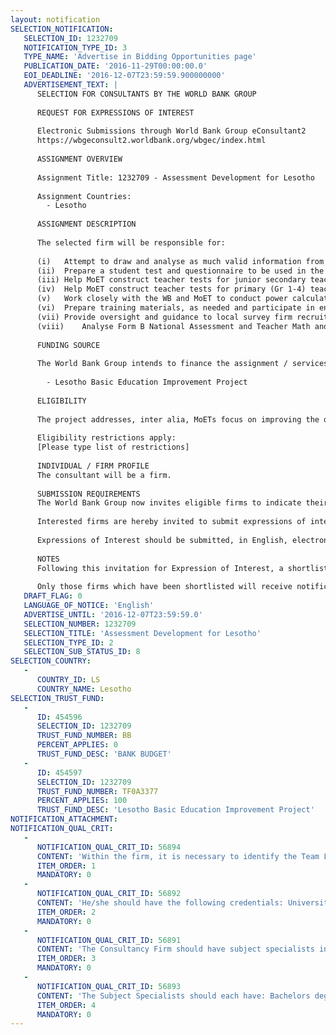 ```yaml
---
layout: notification
SELECTION_NOTIFICATION: 
   SELECTION_ID: 1232709
   NOTIFICATION_TYPE_ID: 3
   TYPE_NAME: 'Advertise in Bidding Opportunities page'
   PUBLICATION_DATE: '2016-11-29T00:00:00.0'
   EOI_DEADLINE: '2016-12-07T23:59:59.900000000'
   ADVERTISEMENT_TEXT: |
      SELECTION FOR CONSULTANTS BY THE WORLD BANK GROUP
      
      REQUEST FOR EXPRESSIONS OF INTEREST
      
      Electronic Submissions through World Bank Group eConsultant2
      https://wbgeconsult2.worldbank.org/wbgec/index.html
      
      ASSIGNMENT OVERVIEW
      
      Assignment Title: 1232709 - Assessment Development for Lesotho
      
      Assignment Countries:
        - Lesotho
      
      ASSIGNMENT DESCRIPTION
      
      The selected firm will be responsible for:
      
      (i)	Attempt to draw and analyse as much valid information from the existing and available data (if any);
      (ii)	Prepare a student test and questionnaire to be used in the context of a 2016 baseline and future national assessment data collection activities for Form B. 
      (iii)	Help MoET construct teacher tests for junior secondary teachers which will measure: (i) content knowledge for Mathematics, (ii) Content knowledge for Science (Physics, Biology, Chemistry at the junior secondary level), and (iii) pedagogical knowledge to be used in the context of a 2016 baseline and future rounds of data collection;
      (iv)	Help MoET construct teacher tests for primary (Gr 1-4) teachers which will measure: (i) content knowledge for numeracy, (ii) Content knowledge for literacy, and 
      (v)	Work closely with the WB and MoET to conduct power calculations and sampling for the student and teacher exams. 
      (vi)	Prepare training materials, as needed and participate in enumerator and data entry training of  the firm working on data collection and data entry
      (vii)	Provide oversight and guidance to local survey firm recruited by MoET under the LEQEP for coordination of data collection, data entry and analysis
      (viii)	Analyse Form B National Assessment and Teacher Math and Science competency test results and produce reports on the findings. 
      
      FUNDING SOURCE
      
      The World Bank Group intends to finance the assignment / services described below under the following:
      
        - Lesotho Basic Education Improvement Project
      
      ELIGIBILITY
      
      The project addresses, inter alia, MoETs focus on improving the quality of Math and Science education, particularly in junior secondary schools. In this regard, the Project Preparation Facility provides for a consultancy firm to undertake baseline studies of both student and teacher competencies at the secondary level, as well as primary teacher competencies, in order to understand the current status of learning, develop strong programs under the new IDA project, and assess progress in these areas. MOET therefore seeks the services of an external consultancy firm for  the development of instruments for the study on teachers Maths and Science competencies in secondary schools (grades 8, 9, 10), grade 9 baseline assessment as well as teachers numeracy and literacy competencies in primary schools (grades 1  4).
      
      Eligibility restrictions apply:
      [Please type list of restrictions]
      
      INDIVIDUAL / FIRM PROFILE
      The consultant will be a firm. 
      
      SUBMISSION REQUIREMENTS
      The World Bank Group now invites eligible firms to indicate their interest in providing the services.  Interested firms must provide information indicating that they are qualified to perform the services (brochures, description of similar assignments, experience in similar conditions, availability of appropriate skills among staff, etc. for firms; CV and cover letter for individuals).  Please note that the total size of all attachments should be less than 5MB.  Consultants may associate to enhance their qualifications.
      
      Interested firms are hereby invited to submit expressions of interest.
      
      Expressions of Interest should be submitted, in English, electronically through World Bank Group eConsultant2 (https://wbgeconsult2.worldbank.org/wbgec/index.html)
      
      NOTES
      Following this invitation for Expression of Interest, a shortlist of qualified firms will be formally invited to submit proposals. Shortlisting and selection will be subject to the availability of funding.
      
      Only those firms which have been shortlisted will receive notification. No debrief will be provided to firms which have not been shortlisted.
   DRAFT_FLAG: 0
   LANGUAGE_OF_NOTICE: 'English'
   ADVERTISE_UNTIL: '2016-12-07T23:59:59.0'
   SELECTION_NUMBER: 1232709
   SELECTION_TITLE: 'Assessment Development for Lesotho'
   SELECTION_TYPE_ID: 2
   SELECTION_SUB_STATUS_ID: 8
SELECTION_COUNTRY: 
   - 
      COUNTRY_ID: LS
      COUNTRY_NAME: Lesotho
SELECTION_TRUST_FUND: 
   - 
      ID: 454596
      SELECTION_ID: 1232709
      TRUST_FUND_NUMBER: BB
      PERCENT_APPLIES: 0
      TRUST_FUND_DESC: 'BANK BUDGET'
   - 
      ID: 454597
      SELECTION_ID: 1232709
      TRUST_FUND_NUMBER: TF0A3377
      PERCENT_APPLIES: 100
      TRUST_FUND_DESC: 'Lesotho Basic Education Improvement Project'
NOTIFICATION_ATTACHMENT: 
NOTIFICATION_QUAL_CRIT: 
   - 
      NOTIFICATION_QUAL_CRIT_ID: 56894
      CONTENT: 'Within the firm, it is necessary to identify the Team Leader, and the other key staff. The Team Leader shall provide CVs and a description of each team members role and responsibilities and their corresponding qualifications, such as highest level of education attained, discipline of study, the number of years of relevant experience, language skills, etc. Preferred qualifications of key staff for each position include:'
      ITEM_ORDER: 1
      MANDATORY: 0
   - 
      NOTIFICATION_QUAL_CRIT_ID: 56892
      CONTENT: 'He/she should have the following credentials: University degree, Masters Degree preferred, in relevant field (e.g. Social Sciences, Education, Economics, etc.); Expertise in student test construction for the secondary level Specialist in Item Response Theory or possessing strong knowledge of classical test theory Expertise in questionnaire development, monitoring and evaluation Minimum 10 years experience in educational assessment/research related work, some of which should be in th'
      ITEM_ORDER: 2
      MANDATORY: 0
   - 
      NOTIFICATION_QUAL_CRIT_ID: 56891
      CONTENT: 'The Consultancy Firm should have subject specialists in English, Sesotho, Mathematics and Science. Each Subject Specialist is responsible for developing all relevant instruments (both tests and questionnaires) in his/ her subject as required for each of the studies mentioned. The Subject Specialists should each have: Bachelors degree in a relevant field, with majors in one or two of the subjects of interest to the surveys (English Sesotho, Mathematics and Science.).'
      ITEM_ORDER: 3
      MANDATORY: 0
   - 
      NOTIFICATION_QUAL_CRIT_ID: 56893
      CONTENT: 'The Subject Specialists should each have: Bachelors degree in a relevant field, with majors in one or two of the subjects of interest to the surveys (English Sesotho, Mathematics and Science.). A Masters Degree will be considered an advantage; Expertise and experience in student test construction Expertise and experience in questionnaire development, monitoring and evaluation.'
      ITEM_ORDER: 4
      MANDATORY: 0
---
```

